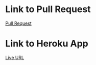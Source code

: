 # Link to Pull Request
[Pull Request](https://github.com/feras98nawafleh/cookie-stand-api/pull/1)
# Link to Heroku App
[Live URL](https://feras-cookie-stand-api.herokuapp.com/admin/)
